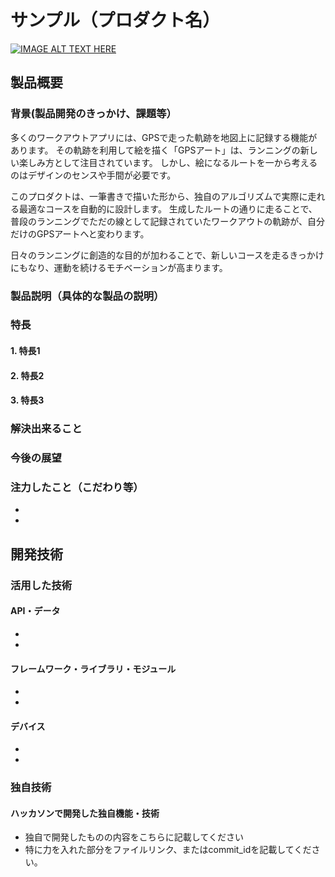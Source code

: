 # サンプル（プロダクト名）

[![IMAGE ALT TEXT HERE](https://jphacks.com/wp-content/uploads/2025/05/JPHACKS2025_ogp.jpg)](https://www.youtube.com/watch?v=lA9EluZugD8)

## 製品概要
### 背景(製品開発のきっかけ、課題等）

多くのワークアウトアプリには、GPSで走った軌跡を地図上に記録する機能があります。
その軌跡を利用して絵を描く「GPSアート」は、ランニングの新しい楽しみ方として注目されています。
しかし、絵になるルートを一から考えるのはデザインのセンスや手間が必要です。

このプロダクトは、一筆書きで描いた形から、独自のアルゴリズムで実際に走れる最適なコースを自動的に設計します。
生成したルートの通りに走ることで、普段のランニングでただの線として記録されていたワークアウトの軌跡が、自分だけのGPSアートへと変わります。

日々のランニングに創造的な目的が加わることで、新しいコースを走るきっかけにもなり、運動を続けるモチベーションが高まります。

### 製品説明（具体的な製品の説明）
### 特長
#### 1. 特長1
#### 2. 特長2
#### 3. 特長3

### 解決出来ること
### 今後の展望
### 注力したこと（こだわり等）
* 
* 

## 開発技術
### 活用した技術
#### API・データ
* 
* 

#### フレームワーク・ライブラリ・モジュール
* 
* 

#### デバイス
* 
* 

### 独自技術
#### ハッカソンで開発した独自機能・技術
* 独自で開発したものの内容をこちらに記載してください
* 特に力を入れた部分をファイルリンク、またはcommit_idを記載してください。
